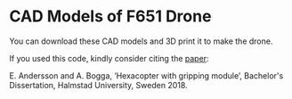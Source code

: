 # CAD Models of F651 Drone
You can download these CAD models and 3D print it to make the drone.

If you used this code, kindly consider citing the [paper]:

E. Andersson and A. Bogga, ‘Hexacopter with gripping module’, Bachelor's Dissertation, Halmstad University, Sweden 2018.

[paper]: http://www.diva-portal.org/smash/get/diva2:1216528/FULLTEXT02.pdf
